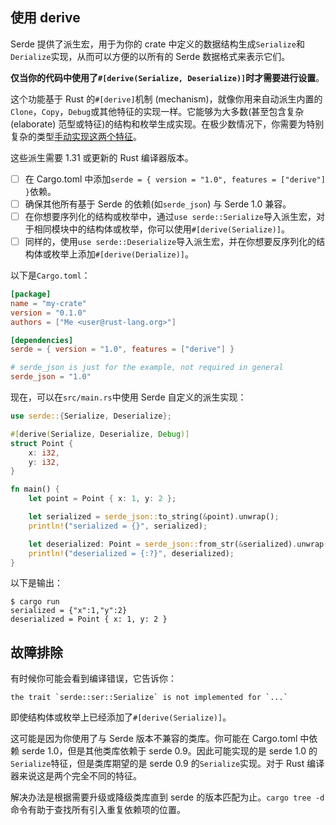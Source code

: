 ## 使用 derive

Serde 提供了派生宏，用于为你的 crate 中定义的数据结构生成`Serialize`和`Derialize`实现，从而可以方便的以所有的 Serde 数据格式来表示它们。

**仅当你的代码中使用了`#[derive(Serialize, Deserialize)]`时才需要进行设置**。

这个功能基于 Rust 的`#[derive]`机制 (mechanism)，就像你用来自动派生内置的`Clone`，`Copy`，`Debug`或其他特征的实现一样。它能够为大多数(甚至包含复杂(elaborate) 范型或特征)的结构和枚举生成实现。在极少数情况下，你需要为特别复杂的类型[手动实现这两个特征](https://serde.rs/custom-serialization.html)。

这些派生需要 1.31 或更新的 Rust 编译器版本。

- [ ] 在 Cargo.toml 中添加`serde = { version = "1.0", features = ["derive"] }`依赖。
- [ ] 确保其他所有基于 Serde 的依赖(如`serde_json`) 与 Serde 1.0 兼容。
- [ ] 在你想要序列化的结构或枚举中，通过`use serde::Serialize`导入派生宏，对于相同模块中的结构体或枚举，你可以使用`#[derive(Serialize)]`。
- [ ] 同样的，使用`use serde::Deserialize`导入派生宏，并在你想要反序列化的结构体或枚举上添加`#[derive(Derialize)]`。

以下是`Cargo.toml`：

```toml
[package]
name = "my-crate"
version = "0.1.0"
authors = ["Me <user@rust-lang.org>"]

[dependencies]
serde = { version = "1.0", features = ["derive"] }

# serde_json is just for the example, not required in general
serde_json = "1.0"
```

现在，可以在`src/main.rs`中使用 Serde 自定义的派生实现：

```rust
use serde::{Serialize, Deserialize};

#[derive(Serialize, Deserialize, Debug)]
struct Point {
    x: i32,
    y: i32,
}

fn main() {
    let point = Point { x: 1, y: 2 };

    let serialized = serde_json::to_string(&point).unwrap();
    println!("serialized = {}", serialized);

    let deserialized: Point = serde_json::from_str(&serialized).unwrap();
    println!("deserialized = {:?}", deserialized);
}
```

以下是输出：

```console
$ cargo run
serialized = {"x":1,"y":2}
deserialized = Point { x: 1, y: 2 }
```

## 故障排除

有时候你可能会看到编译错误，它告诉你：

```console
the trait `serde::ser::Serialize` is not implemented for `...`
```

即使结构体或枚举上已经添加了`#[derive(Serialize)]`。

这可能是因为你使用了与 Serde 版本不兼容的类库。你可能在 Cargo.toml 中依赖 serde 1.0，但是其他类库依赖于 serde 0.9。因此可能实现的是 serde 1.0 的`Serialize`特征，但是类库期望的是 serde 0.9 的`Serialize`实现。对于 Rust 编译器来说这是两个完全不同的特征。

解决办法是根据需要升级或降级类库直到 serde 的版本匹配为止。`cargo tree -d`命令有助于查找所有引入重复依赖项的位置。